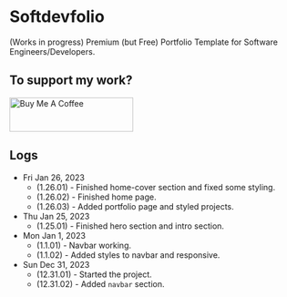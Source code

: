 # Softdevfolio

(Works in progress) Premium (but Free) Portfolio Template for Software Engineers/Developers.



## To support my work?

<a href="https://www.buymeacoffee.com/sithukhant" target="_blank"><img src="https://cdn.buymeacoffee.com/buttons/v2/arial-yellow.png" alt="Buy Me A Coffee" style="height: 60px !important;width: 217px !important;" ></a>


## Logs

* Fri Jan 26, 2023
    * (1.26.01) - Finished home-cover section and fixed some styling.
    * (1.26.02) - Finished home page.
    * (1.26.03) - Added portfolio page and styled projects.
* Thu Jan 25, 2023
    * (1.25.01) - Finished hero section and intro section.
* Mon Jan 1, 2023
    * (1.1.01) - Navbar working.
    * (1.1.02) - Added styles to navbar and responsive.
* Sun Dec 31, 2023
    * (12.31.01) - Started the project.
    * (12.31.02) - Added `navbar` section.
